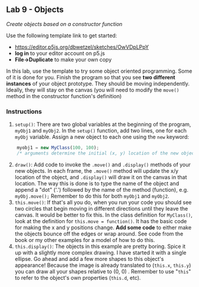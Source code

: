 <link href="../markdown.css" rel="stylesheet"></link> 

## Lab 9 - Objects
*Create objects based on a constructor function*

Use the following template link to get started:
* <a href ="https://editor.p5js.org/dbwetzel/sketches/OwVDpLPpY" target="_blank">https://editor.p5js.org/dbwetzel/sketches/OwVDpLPpY</a>
* **log in** to your editor account on p5.js
* **File->Duplicate** to make your own copy

In this lab, use the template to try some object oriented programming. Some of it is done for you. Finish the program so that you see **two different instances** of your object prototype. They should be moving independently. Ideally, they will stay on the canvas (you will need to modify the `move()` method in the constructor function's definition)

### Instructions
1. `setup()`: There are two global variables at the beginning of the program, `myObj1` and `myObj2`. In the `setup()` function, add two lines, one for each `myObj` variable. Assign a new object to each one using the `new` keyword:
``` javascript
    myobj1 = new MyClass(100, 100); 
    /* arguments determine the initial (x, y) location of the new object. do the same thing for myObj2. Change the location arguments to put it in a different location. */
```
2. `draw()`: Add code to invoke the `.move()` and `.display()` methods of your new objects. In each frame, the `.move()` method will update the x/y location of the object, and `.display()` will draw it on the canvas in that location. The way this is done is to type the name of the object and append a "dot" ('.') followed by the name of the method (function), e.g. `myObj.move();` Remember to do this for both `myObj1` and `myObj2`.
3. `this.move()`: If that's all you do, when you run your code you should see two circles that begin moving in different directions until they leave the canvas. It would be better to fix this. In the class definition for `MyClass()`, look at the definition for `this.move = function()`. It has the basic code for making the x and y positions change. **Add some code** to either make the objects bounce off the edges or wrap around. See code from the book or my other examples for a model of how to do this.
4. `this.display()`: The objects in this example are pretty boring. Spice it up with a slightly more complex drawing. I have started it with a single ellipse. Go ahead and add a few more shapes to this object's appearance! Because the image is already translated to (`this.x`, `this.y`) you can draw all your shapes relative to (0, 0) . Remember to use "`this`" to refer to the object's own properties (`this.d`, etc).

